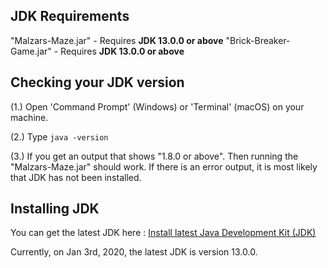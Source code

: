 ## JDK Requirements

"Malzars-Maze.jar" - Requires <b>JDK 13.0.0 or above</b>
"Brick-Breaker-Game.jar" - Requires <b>JDK 13.0.0 or above</b>

## Checking your JDK version

(1.) Open 'Command Prompt' (Windows) or 'Terminal' (macOS) on your machine.

(2.) Type ``` java -version ```

(3.) If you get an output that shows "1.8.0 or above". Then running the "Malzars-Maze.jar" should work. If there is an error output, it is most likely that JDK has not been installed.

## Installing JDK

You can get the latest JDK here : <a href="https://www.oracle.com/technetwork/java/javase/downloads/index.html">Install latest Java Development Kit (JDK)</a>

Currently, on Jan 3rd, 2020, the latest JDK is version 13.0.0.


